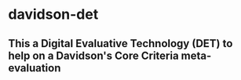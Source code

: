 # davidson-det
## This a Digital Evaluative Technology (DET) to help on a Davidson's Core Criteria meta-evaluation